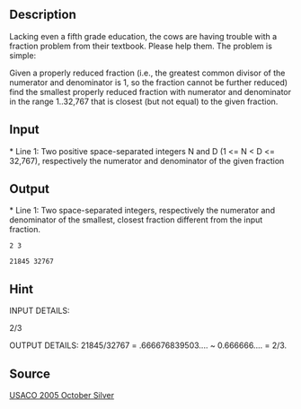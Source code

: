 <h2>Description</h2><p>Lacking even a fifth grade education, the cows are having trouble with a fraction problem from their textbook. Please help them. The problem is simple:
</p>
Given a properly reduced fraction (i.e., the greatest common divisor of the numerator and denominator is 1, so the fraction cannot be further reduced) find the smallest properly reduced fraction with numerator and denominator in the range 1..32,767 that is closest (but not equal) to the given fraction.<h2>Input</h2><p>* Line 1: Two positive space-separated integers N and D (1 &lt;= N &lt; D &lt;= 32,767), respectively the numerator and denominator of the given fraction</p><h2>Output</h2><p>* Line 1: Two space-separated integers, respectively the numerator and denominator of the smallest, closest fraction different from the input fraction.</p><pre><code class="language-input1">2 3
</code></pre><pre><code class="language-output1">21845 32767</code></pre><h2>Hint</h2><p>INPUT DETAILS:
</p>2/3

OUTPUT DETAILS:
21845/32767 = .666676839503.... ~ 0.666666.... = 2/3.<h2>Source</h2><a href="searchproblem?field=source&amp;key=USACO+2005+October+Silver">USACO 2005 October Silver</a>